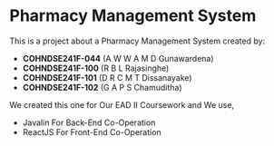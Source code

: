 # Pharmacy Management System

This is a project about a Pharmacy Management System created by:

* **COHNDSE241F-044** (A W W A M D Gunawardena)
* **COHNDSE241F-100** (R B L Rajasinghe)
* **COHNDSE241F-101** (D R C M T Dissanayake)
* **COHNDSE241F-102** (G A P S Chamuditha)

We created this one for Our EAD II Coursework and We use,

* Javalin For Back-End Co-Operation
* ReactJS For Front-End Co-Operation
